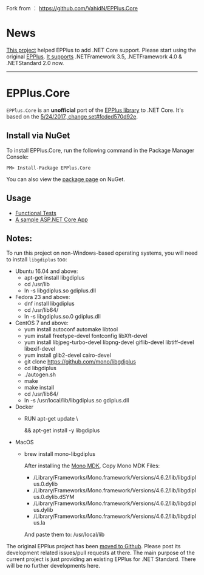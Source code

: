 Fork from ： https://github.com/VahidN/EPPlus.Core

News
===========

[This project](https://github.com/VahidN/EPPlus.Core/issues/37) helped EPPlus to add .NET Core support. Please start using the original [EPPlus](https://www.nuget.org/packages/EPPlus/). [It supports](https://github.com/JanKallman/EPPlus) .NETFramework 3.5, .NETFramework 4.0 & .NETStandard 2.0 now.

---------------------------------

EPPlus.Core
===========

`EPPlus.Core` is an **unofficial** port of the [EPPlus library](http://epplus.codeplex.com) to .NET Core.
It's based on the [5/24/2017, change set#fcded570d92e](http://epplus.codeplex.com/SourceControl/list/changesets).


Install via NuGet
-----------------

To install EPPlus.Core, run the following command in the Package Manager Console:

```
PM> Install-Package EPPlus.Core
```

You can also view the [package page](http://www.nuget.org/packages/EPPlus.Core/) on NuGet.


Usage
------

- [Functional Tests](/src/EPPlus.Core.FunctionalTests)
- [A sample ASP.NET Core App](/src/EPPlus.Core.SampleWebApp)


Notes:
-----------------

To run this project on non-Windows-based operating systems, you will need to install `libgdiplus` too:
- Ubuntu 16.04 and above:
	- apt-get install libgdiplus
	- cd /usr/lib
	- ln -s libgdiplus.so gdiplus.dll
- Fedora 23 and above:
	- dnf install libgdiplus
	- cd /usr/lib64/
	- ln -s libgdiplus.so.0 gdiplus.dll
- CentOS 7 and above:
	- yum install autoconf automake libtool
	- yum install freetype-devel fontconfig libXft-devel
	- yum install libjpeg-turbo-devel libpng-devel giflib-devel libtiff-devel libexif-devel
	- yum install glib2-devel cairo-devel
	- git clone https://github.com/mono/libgdiplus
	- cd libgdiplus
	- ./autogen.sh
	- make
	- make install
	- cd /usr/lib64/
	- ln -s /usr/local/lib/libgdiplus.so gdiplus.dll
- Docker
	- RUN apt-get update \\

      && apt-get install -y libgdiplus
- MacOS
	- brew install mono-libgdiplus

      After installing the [Mono MDK](http://www.mono-project.com/download/#download-mac), Copy Mono MDK Files:
	   - /Library/Frameworks/Mono.framework/Versions/4.6.2/lib/libgdiplus.0.dylib
	   - /Library/Frameworks/Mono.framework/Versions/4.6.2/lib/libgdiplus.0.dylib.dSYM
	   - /Library/Frameworks/Mono.framework/Versions/4.6.2/lib/libgdiplus.dylib
	   - /Library/Frameworks/Mono.framework/Versions/4.6.2/lib/libgdiplus.la

      And paste them to: /usr/local/lib


The original EPPlus project has been [moved to Github](https://github.com/JanKallman/EPPlus/). Please post its development related issues/pull requests at there. The main purpose of the current project is just providing an existing EPPlus for .NET Standard. There will be no further developments here.
